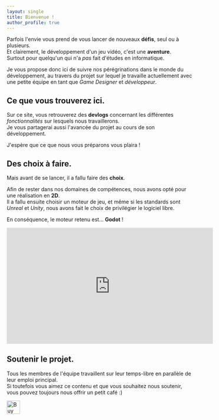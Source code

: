 ```yaml
---
layout: single
title: Bienvenue !
author_profile: true
---
```


Parfois l'envie vous prend de vous lancer de nouveaux **défis**, seul ou à plusieurs.<br>
Et clairement, le développement d'un jeu vidéo, c'est une **aventure**.<br>
Surtout pour quelqu'un qui n'a *pas* fait d'études en informatique.

Je vous propose donc ici de suivre nos pérégrinations dans le monde du développement, au travers du projet sur lequel je travaille actuellement avec une petite équipe en tant que *Game Designer* et *développeur*.

## Ce que vous trouverez ici. ##

Sur ce site, vous retrouverez des **devlogs** concernant les différentes *fonctionnalités* sur lesquels nous travaillerons.<br>
Je vous partagerai aussi l'avancée du projet au cours de son développement.

J'espère que ce que nous vous préparons vous plaira !

## Des choix à faire. ##

Mais avant de se lancer, il a fallu faire des **choix**.

Afin de rester dans nos domaines de compétences, nous avons opté pour une réalisation en **2D**.<br>
Il a fallu ensuite choisir un moteur de jeu, et même si les standards sont *Unreal* et *Unity*, nous avons fait le choix de privilégier le logiciel libre.

En conséquence, le moteur retenu est... **Godot** !

<iframe width="560" height="315" src="https://www.youtube.com/embed/n1Lon_Q2T18?si=mmdmADhLWmfWjFzy" title="YouTube video player" frameborder="0" allow="accelerometer; autoplay; clipboard-write; encrypted-media; gyroscope; picture-in-picture; web-share" referrerpolicy="strict-origin-when-cross-origin" allowfullscreen></iframe>

## Soutenir le projet. ##

Tous les membres de l'équipe travaillent sur leur temps-libre en parallèle de leur emploi principal.<br>
Si toutefois vous aimez ce contenu et que vous souhaitez nous soutenir, vous pouvez toujours nous offrir un petit café :\)

<a href='https://ko-fi.com/W7W119KDQX' target='_blank'><img height='36' style='border:0px;height:36px;' src='https://storage.ko-fi.com/cdn/kofi3.png?v=6' border='0' alt='Buy Me a Coffee at ko-fi.com' /></a>